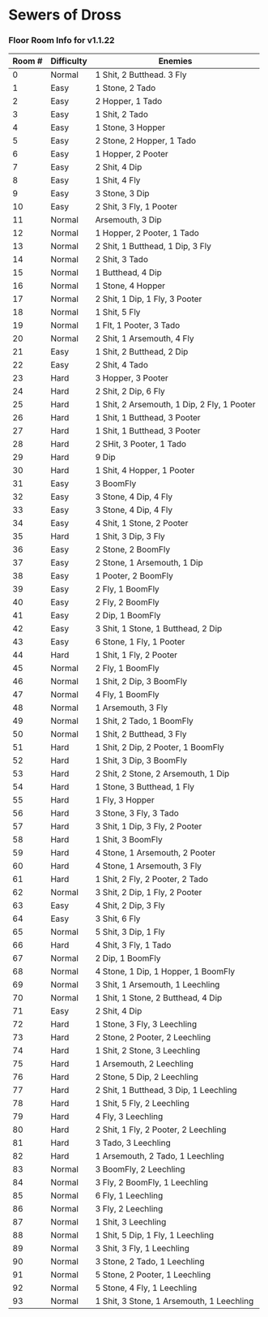 # Sewers of Dross

### Floor Room Info for v1.1.22

| Room # | Difficulty | Enemies                    |
|--------|------------|----------------------------|
| 0 | Normal | 1 Shit, 2 Butthead. 3 Fly  |
| 1 | Easy | 1 Stone, 2 Tado |
| 2 | Easy | 2 Hopper, 1 Tado |
| 3 | Easy | 1 Shit, 2 Tado |
| 4 | Easy | 1 Stone, 3 Hopper |
| 5 | Easy | 2 Stone, 2 Hopper, 1 Tado |
| 6 | Easy | 1 Hopper, 2 Pooter |
| 7 | Easy | 2 Shit, 4 Dip |
| 8 | Easy | 1 Shit, 4 Fly |
| 9 | Easy | 3 Stone, 3 Dip |
| 10 | Easy | 2 Shit, 3 Fly, 1 Pooter |
| 11 | Normal |  Arsemouth, 3 Dip |
| 12 | Normal | 1 Hopper, 2 Pooter, 1 Tado |
| 13 | Normal | 2 Shit, 1 Butthead, 1 Dip, 3 Fly |
| 14 | Normal | 2 Shit, 3 Tado |
| 15 | Normal | 1 Butthead, 4 Dip |
| 16 | Normal | 1 Stone, 4 Hopper |
| 17 | Normal | 2 Shit, 1 Dip, 1 Fly, 3 Pooter |
| 18 | Normal | 1 Shit, 5 Fly |
| 19 | Normal | 1 Flt, 1 Pooter, 3 Tado |
| 20 | Normal | 2 Shit, 1 Arsemouth, 4 Fly |
| 21 | Easy | 1 Shit, 2 Butthead, 2 Dip |
| 22 | Easy | 2 Shit, 4 Tado |
| 23 | Hard | 3 Hopper, 3 Pooter |
| 24 | Hard | 2 Shit, 2 Dip, 6 Fly |
| 25 | Hard | 1 Shit, 2 Arsemouth, 1 Dip, 2 Fly, 1 Pooter |
| 26 | Hard | 1 Shit, 1 Butthead, 3 Pooter |
| 27 | Hard | 1 Shit, 1 Butthead, 3 Pooter |
| 28 | Hard | 2 SHit, 3 Pooter, 1 Tado |
| 29 | Hard | 9 Dip |
| 30 | Hard | 1 Shit, 4 Hopper, 1 Pooter |
| 31 | Easy | 3 BoomFly |
| 32 | Easy | 3 Stone, 4 Dip, 4 Fly |
| 33 | Easy | 3 Stone, 4 Dip, 4 Fly |
| 34 | Easy | 4 Shit,  1 Stone, 2 Pooter |
| 35 | Hard | 1 Shit, 3 Dip, 3 Fly |
| 36 | Easy | 2 Stone, 2 BoomFly |
| 37 | Easy | 2 Stone, 1 Arsemouth, 1 Dip |
| 38 | Easy | 1 Pooter, 2 BoomFly |
| 39 | Easy | 2 Fly, 1 BoomFly |
| 40 | Easy | 2 Fly, 2 BoomFly |
| 41 | Easy | 2 Dip, 1 BoomFly |
| 42 | Easy | 3 Shit, 1 Stone, 1 Butthead, 2 Dip |
| 43 | Easy | 6 Stone, 1 Fly, 1 Pooter |
| 44 | Hard | 1 Shit, 1 Fly, 2 Pooter |
| 45 | Normal | 2 Fly, 1 BoomFly |
| 46 | Normal | 1 Shit, 2 Dip, 3 BoomFly |
| 47 | Normal | 4 Fly, 1 BoomFly |
| 48 | Normal | 1 Arsemouth, 3 Fly |
| 49 | Normal | 1 Shit, 2 Tado, 1 BoomFly |
| 50 | Normal | 1 Shit, 2 Butthead, 3 Fly |
| 51 | Hard | 1 Shit, 2 Dip, 2 Pooter, 1 BoomFly |
| 52 | Hard | 1 Shit, 3 Dip, 3 BoomFly |
| 53 | Hard | 2 Shit, 2 Stone, 2 Arsemouth, 1 Dip |
| 54 | Hard | 1 Stone, 3 Butthead, 1 Fly |
| 55 | Hard | 1 Fly, 3 Hopper |
| 56 | Hard | 3 Stone, 3 Fly, 3 Tado |
| 57 | Hard | 3 Shit, 1 Dip, 3 Fly, 2 Pooter |
| 58 | Hard | 1 Shit, 3 BoomFly |
| 59 | Hard | 4 Stone, 1 Arsemouth, 2 Pooter |
| 60 | Hard | 4 Stone, 1 Arsemouth, 3 Fly |
| 61 | Hard | 1 Shit, 2 Fly, 2 Pooter, 2 Tado |
| 62 | Normal | 3 Shit, 2 Dip, 1 Fly, 2 Pooter |
| 63 | Easy | 4 Shit, 2 Dip, 3 Fly |
| 64 | Easy | 3 Shit, 6 Fly |
| 65 | Normal | 5 Shit, 3 Dip, 1 Fly |
| 66 | Hard | 4 Shit, 3 Fly, 1 Tado |
| 67 | Normal | 2 Dip, 1 BoomFly |
| 68 | Normal | 4 Stone, 1 Dip, 1 Hopper, 1 BoomFly |
| 69 | Normal | 3 Shit, 1 Arsemouth, 1 Leechling |
| 70 | Normal | 1 Shit, 1 Stone, 2 Butthead, 4 Dip |
| 71 | Easy | 2 Shit, 4 Dip |
| 72 | Hard | 1 Stone, 3 Fly, 3 Leechling |
| 73 | Hard | 2 Stone, 2 Pooter, 2 Leechling |
| 74 | Hard | 1 Shit, 2 Stone, 3 Leechling |
| 75 | Hard | 1 Arsemouth, 2 Leechling |
| 76 | Hard | 2 Stone, 5 Dip, 2 Leechling |
| 77 | Hard | 2 Shit, 1 Butthead, 3 Dip, 1 Leechling |
| 78 | Hard | 1 Shit, 5 Fly, 2 Leechling |
| 79 | Hard | 4 Fly, 3 Leechling |
| 80 | Hard | 2 Shit, 1 Fly, 2 Pooter, 2 Leechling |
| 81 | Hard | 3 Tado, 3 Leechling |
| 82 | Hard | 1 Arsemouth, 2 Tado, 1 Leechling |
| 83 | Normal | 3 BoomFly, 2 Leechling |
| 84 | Normal | 3 Fly, 2 BoomFly, 1 Leechling |
| 85 | Normal | 6 Fly, 1 Leechling |
| 86 | Normal | 3 Fly, 2 Leechling |
| 87 | Normal | 1 Shit,  3 Leechling |
| 88 | Normal | 1 Shit, 5 Dip, 1 Fly, 1 Leechling |
| 89 | Normal | 3 Shit, 3 Fly, 1 Leechling |
| 90 | Normal | 3 Stone, 2 Tado, 1 Leechling |
| 91 | Normal | 5 Stone, 2 Pooter, 1 Leechling |
| 92 | Normal | 5 Stone, 4 Fly, 1 Leechling |
| 93 | Normal | 1 Shit, 3 Stone, 1 Arsemouth, 1 Leechling |
